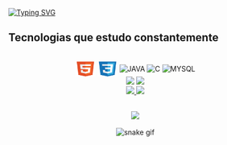 [![Typing SVG](https://readme-typing-svg.herokuapp.com/?color=d4507a&size=35&center=true&vCenter=true&width=1000&lines=Olá,+tudo+bem?!+Eu+sou+a+Tamires+Amorim;Tenho+25+anos;Moro+Em+Fortaleza,+CE;Seja+Bem+vindo(a)!+😎)](https://git.io/typing-svg)
## Tecnologias que estudo constantemente                                                                                     
<div align="center" valign="top"><br>
  
  <img align="center" alt="HTML" height="30" width="40" src="https://raw.githubusercontent.com/devicons/devicon/master/icons/html5/html5-original.svg">
  <img align="center" alt="CSS" height="30" width="40" src="https://raw.githubusercontent.com/devicons/devicon/master/icons/css3/css3-original.svg">
  <img align="center" alt="JAVA" height="30"  width="40" <img src="https://cdn.jsdelivr.net/gh/devicons/devicon/icons/java/java-original.svg" />
  <img align="center" alt="C" height="30"  width="40" <img src="https://cdn.jsdelivr.net/gh/devicons/devicon/icons/c/c-original.svg" />
  <img align="center" alt="MYSQL" height="30"  width="40" <img src="https://cdn.jsdelivr.net/gh/devicons/devicon/icons/mysql/mysql-original.svg" />
                      

<div align="center">
  <a href="https://www.instagram.com/tamires_amoriiim/" target="_blank"><img src="https://img.shields.io/badge/-Instagram-%23E4405F?style=for-the-badge&logo=instagram&logoColor=white" target="_blank"></a>
  <a href="https://www.linkedin.com/in/tamires-amorim-3b3453181/" target="_blank"><img src="https://img.shields.io/badge/-LinkedIn-%230077B5?style=for-the-badge&logo=linkedin&logoColor=white" target="_blank"></a> 
  </br>
<div style="display: inline_block">
<div align="center">
  <a href="https://github.com/Tamires-Amorim">
    <img height="150em" src="https://github-readme-stats.vercel.app/api?username=Tamires-Amorim&count_private=true&include_all_commits=true&show_icons=true&theme=dracula&hide_border=false&show_owner=true"/>
    <img height="150em" src="https://github-readme-stats.vercel.app/api/top-langs/?username=Tamires-Amorim&theme=dracula&hide_border=false&&layout=compact"/>
  </a>
</div>


</br>
<p align="center">   <img alingn="center" src="https://profile-counter.glitch.me/Tamires-Amorim/count.svg" /></p>

<div align="center">

![snake gif](https://github.com/Tamires-Amorim/Tamires-Amorim/blob/output/github-contribution-grid-snake.svg)
